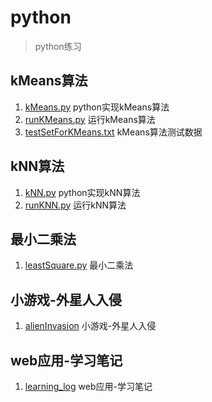 # python
> python练习

## kMeans算法
1. [kMeans.py](https://github.com/junlyyouny/python/blob/master/kMeans.py) python实现kMeans算法
2. [runKMeans.py](https://github.com/junlyyouny/python/blob/master/runKMeans.py) 运行kMeans算法
3. [testSetForKMeans.txt](https://github.com/junlyyouny/python/blob/master/testSetForKMeans.txt) kMeans算法测试数据

## kNN算法
1. [kNN.py](https://github.com/junlyyouny/python/blob/master/kNN.py) python实现kNN算法
2. [runKNN.py](https://github.com/junlyyouny/python/blob/master/runKNN.py) 运行kNN算法

## 最小二乘法
1. [leastSquare.py](https://github.com/junlyyouny/python/blob/master/leastSquare.py) 最小二乘法

## 小游戏-外星人入侵
1. [alienInvasion](https://github.com/junlyyouny/python/tree/master/alienInvasion) 小游戏-外星人入侵

## web应用-学习笔记
1. [learning_log](https://github.com/junlyyouny/python/tree/master/learning_log) web应用-学习笔记